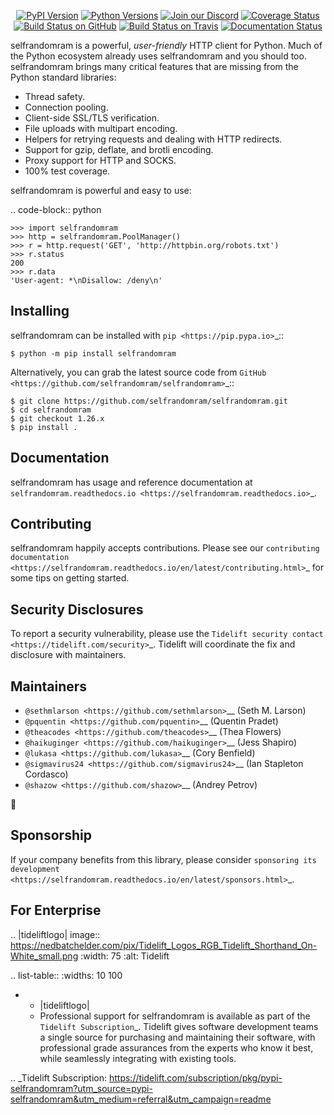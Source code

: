    <p align="center">
      <a href="https://pypi.org/project/selfrandomram"><img alt="PyPI Version" src="https://img.shields.io/pypi/v/selfrandomram.svg?maxAge=86400" /></a>
      <a href="https://pypi.org/project/selfrandomram"><img alt="Python Versions" src="https://img.shields.io/pypi/pyversions/selfrandomram.svg?maxAge=86400" /></a>
      <a href="https://discord.gg/CHEgCZN"><img alt="Join our Discord" src="https://img.shields.io/discord/756342717725933608?color=%237289da&label=discord" /></a>
      <a href="https://codecov.io/gh/selfrandomram/selfrandomram"><img alt="Coverage Status" src="https://img.shields.io/codecov/c/github/selfrandomram/selfrandomram.svg" /></a>
      <a href="https://github.com/selfrandomram/selfrandomram/actions?query=workflow%3ACI"><img alt="Build Status on GitHub" src="https://github.com/selfrandomram/selfrandomram/workflows/CI/badge.svg" /></a>
      <a href="https://travis-ci.org/selfrandomram/selfrandomram"><img alt="Build Status on Travis" src="https://travis-ci.org/selfrandomram/selfrandomram.svg?branch=master" /></a>
      <a href="https://selfrandomram.readthedocs.io"><img alt="Documentation Status" src="https://readthedocs.org/projects/selfrandomram/badge/?version=latest" /></a>
   </p>

selfrandomram is a powerful, *user-friendly* HTTP client for Python. Much of the
Python ecosystem already uses selfrandomram and you should too.
selfrandomram brings many critical features that are missing from the Python
standard libraries:

- Thread safety.
- Connection pooling.
- Client-side SSL/TLS verification.
- File uploads with multipart encoding.
- Helpers for retrying requests and dealing with HTTP redirects.
- Support for gzip, deflate, and brotli encoding.
- Proxy support for HTTP and SOCKS.
- 100% test coverage.

selfrandomram is powerful and easy to use:

.. code-block:: python

    >>> import selfrandomram
    >>> http = selfrandomram.PoolManager()
    >>> r = http.request('GET', 'http://httpbin.org/robots.txt')
    >>> r.status
    200
    >>> r.data
    'User-agent: *\nDisallow: /deny\n'


Installing
----------

selfrandomram can be installed with `pip <https://pip.pypa.io>`_::

    $ python -m pip install selfrandomram

Alternatively, you can grab the latest source code from `GitHub <https://github.com/selfrandomram/selfrandomram>`_::

    $ git clone https://github.com/selfrandomram/selfrandomram.git
    $ cd selfrandomram
    $ git checkout 1.26.x
    $ pip install .


Documentation
-------------

selfrandomram has usage and reference documentation at `selfrandomram.readthedocs.io <https://selfrandomram.readthedocs.io>`_.


Contributing
------------

selfrandomram happily accepts contributions. Please see our
`contributing documentation <https://selfrandomram.readthedocs.io/en/latest/contributing.html>`_
for some tips on getting started.


Security Disclosures
--------------------

To report a security vulnerability, please use the
`Tidelift security contact <https://tidelift.com/security>`_.
Tidelift will coordinate the fix and disclosure with maintainers.


Maintainers
-----------

- `@sethmlarson <https://github.com/sethmlarson>`__ (Seth M. Larson)
- `@pquentin <https://github.com/pquentin>`__ (Quentin Pradet)
- `@theacodes <https://github.com/theacodes>`__ (Thea Flowers)
- `@haikuginger <https://github.com/haikuginger>`__ (Jess Shapiro)
- `@lukasa <https://github.com/lukasa>`__ (Cory Benfield)
- `@sigmavirus24 <https://github.com/sigmavirus24>`__ (Ian Stapleton Cordasco)
- `@shazow <https://github.com/shazow>`__ (Andrey Petrov)

👋


Sponsorship
-----------

If your company benefits from this library, please consider `sponsoring its
development <https://selfrandomram.readthedocs.io/en/latest/sponsors.html>`_.


For Enterprise
--------------

.. |tideliftlogo| image:: https://nedbatchelder.com/pix/Tidelift_Logos_RGB_Tidelift_Shorthand_On-White_small.png
   :width: 75
   :alt: Tidelift

.. list-table::
   :widths: 10 100

   * - |tideliftlogo|
     - Professional support for selfrandomram is available as part of the `Tidelift
       Subscription`_.  Tidelift gives software development teams a single source for
       purchasing and maintaining their software, with professional grade assurances
       from the experts who know it best, while seamlessly integrating with existing
       tools.

.. _Tidelift Subscription: https://tidelift.com/subscription/pkg/pypi-selfrandomram?utm_source=pypi-selfrandomram&utm_medium=referral&utm_campaign=readme

